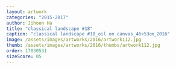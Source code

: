 ```yaml
---
layout: artwork
categories: "2015-2017"
author: Jihoon Ha
title: "classical landscape #18"
caption: "classical landscape #18_oil on canvas_46×53㎝_2016"
image: /assets/images/artworks/2016/artwork112.jpg
thumb: /assets/images/artworks/2016/thumbs/artwork112.jpg
order: 17030531
sizeScore: 05
---
```

